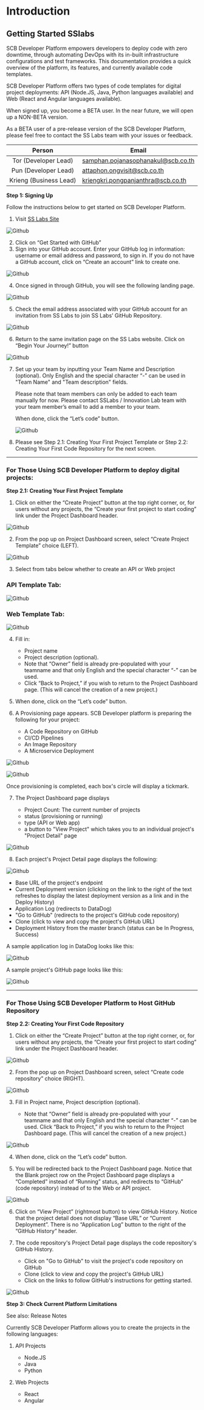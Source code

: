 # Introduction </ins>

## Getting Started SSlabs

SCB Developer Platform empowers developers to deploy code with zero downtime, through automating DevOps with its in-built infrastructure configurations and test frameworks. This documentation provides a quick overview of the platform, its features, and currently available code templates.

SCB Developer Platform offers two types of code templates for digital project deployments: API (Node.JS, Java, Python languages available) and Web (React and Angular languages available). 

When signed up, you become a BETA user. In the near future, we will open up a NON-BETA version.

As a BETA user of a pre-release version of the SCB Developer Platform, please feel free to contact the SS Labs team with your issues or feedback.

| Person   | Email|
| :-------: | ------- |
| Tor (Developer Lead)  | [samphan.pojanasophanakul@scb.co.th](mailto:samphan.pojanasophanakul@scb.co.th) |
| Pun (Developer Lead) | [attaphon.ongvisit@scb.co.th](mailto:attaphon.ongvisit@scb.co.th) |
| Krieng (Business Lead) | [kriengkri.pongpanjanthra@scb.co.th](mailto:kriengkri.pongpanjanthra@scb.co.th) |


**Step 1: Signing Up**

Follow the instructions below to get started on SCB Developer Platform.

1. Visit [SS Labs Site](https://www.sslabs.sh/)

![Github](https://sslabs-utility.s3-ap-southeast-1.amazonaws.com/docs_image/landing+page.jpg)

2. Click on “Get Started with GitHub” 
3. Sign into your GitHub account. Enter your GitHub log in information: username or email address and password, to sign in. If you do not have a GitHub account, click on “Create an account” link to create one.

![Github](https://sslabs-utility.s3-ap-southeast-1.amazonaws.com/docs_image/Sign+in+with+GitHub.png)

4. Once signed in through GitHub, you will see the following landing page.

![Github](https://sslabs-utility.s3-ap-southeast-1.amazonaws.com/docs_image/accept+email.png)

5. Check the email address associated with your GitHub account for an invitation from SS Labs to join SS Labs’ GitHub Repository.

![Github](https://sslabs-utility.s3-ap-southeast-1.amazonaws.com/docs_image/Sign+in+with+GitHub-1.png)

6. Return to the same invitation page on the SS Labs website. Click on “Begin Your Journey!” button

![Github](https://sslabs-utility.s3-ap-southeast-1.amazonaws.com/docs_image/accept+email.png)

7. Set up your team by inputting your Team Name and Description (optional). Only English and the special character “-” can be used in "Team Name" and "Team description" fields. 

	Please note that team members can only be added to each team manually for now. Please contact SSLabs / Innovation Lab team with your team member’s email to add a member to your team. 

	When done, click the “Let’s code” button.
	
	![Github](https://sslabs-utility.s3-ap-southeast-1.amazonaws.com/docs_image/team+setup.png)

8. Please see Step 2.1: Creating Your First Project Template or Step 2.2: Creating Your First Code Repository for the next screen.

---------------

### For Those Using SCB Developer Platform to deploy digital projects:

**Step 2.1: Creating Your First Project Template**

1. Click on either the “Create Project” button at the top right corner, or, for users without any projects, the “Create your first project to start coding” link under the Project Dashboard header.

![Github](https://sslabs-utility.s3-ap-southeast-1.amazonaws.com/docs_image/dashboard.png)

2. From the pop up on Project Dashboard screen, select “Create Project Template” choice (LEFT).

![Github](https://sslabs-utility.s3-ap-southeast-1.amazonaws.com/docs_image/dashboard_+create+project+template.png)

3. Select from tabs below whether to create an API or Web project

### API Template Tab:

![Github](https://sslabs-utility.s3-ap-southeast-1.amazonaws.com/docs_image/create+project.png)

### Web Template Tab:

![Github](https://sslabs-utility.s3-ap-southeast-1.amazonaws.com/docs_image/create+project-1.png)

4. Fill in: 
	* Project name
	* Project description (optional). 
	* Note that “Owner” field is already pre-populated with your teamname and that only English and the special character “-” can be used. 
	* Click “Back to Project,” if you wish to return to the Project Dashboard page. (This will cancel the creation of a new project.)

5. When done, click on the “Let’s code” button.
6. A Provisioning page appears. SCB Developer platform is preparing the following for your project:
	*  A Code Repository on GitHub
	*  CI/CD Pipelines
	*  An Image Repository
	*  A Microservice Deployment

![Github](https://sslabs-utility.s3-ap-southeast-1.amazonaws.com/docs_image/project+provisioning.png)

![Github](https://sslabs-utility.s3-ap-southeast-1.amazonaws.com/docs_image/project+provisioning-1.png)

Once provisioning is completed, each box's circle will display a tickmark.

7. The Project Dashboard page displays

	* Project Count: The current number of projects
	* status (provisioning or running)
	* type (API or Web app)
	*  a button to "View Project" which takes you to an individual project's "Project Detail" page

![Github](https://sslabs-utility.s3-ap-southeast-1.amazonaws.com/docs_image/dashboard_+project+list.png)


8. Each project's Project Detail page displays the following:

![Github](https://sslabs-utility.s3-ap-southeast-1.amazonaws.com/docs_image/project+detail_+project+template.png)

* Base URL of the project's endpoint 
* Current Deployment version (clicking on the link to the right of the text refreshes to display the latest deployment version as a link and in the Deploy History)
* Application Log (redirects to DataDog)
* "Go to GitHub" (redirects to the project's GitHub code repository)
* Clone (click to view and copy the project's GitHub URL)
* Deployment History from the master branch (status can be In Progress, Success)

A sample application log in DataDog looks like this:

![Github](https://sslabs-utility.s3-ap-southeast-1.amazonaws.com/docs_image/ReactDataDogLog.png)

A sample project's GitHub page looks like this:

![Github](https://sslabs-utility.s3-ap-southeast-1.amazonaws.com/docs_image/ProjNodeJSGitHub.png)

---------------



### For Those Using SCB Developer Platform to Host GitHub Repository

**Step 2.2: Creating Your First Code Repository**

1. Click on either the “Create Project” button at the top right corner, or, for users without any projects, the “Create your first project to start coding” link under the Project Dashboard header.

![Github](https://sslabs-utility.s3-ap-southeast-1.amazonaws.com/docs_image/dashboard.png)

2. From the pop up on Project Dashboard screen, select “Create code repository” choice (RIGHT).

![Github](https://sslabs-utility.s3-ap-southeast-1.amazonaws.com/docs_image/dashboard_+create+blank+project.png)

3. Fill in Project name, Project description (optional). 

	* Note that “Owner” field is already pre-populated with your teamname and that only English and the special character “-” can be used. Click “Back to Project,” if you wish to return to the Project Dashboard page. (This will cancel the creation of a new project.)

![Github](https://sslabs-utility.s3-ap-southeast-1.amazonaws.com/docs_image/create+blank+project.png)

4. When done, click on the “Let’s code” button. 

5. You will be redirected back to the Project Dashboard page. Notice that the Blank project row on the Project Dashboard page displays a “Completed” instead of “Running” status, and redirects to “GitHub” (code repository) instead of to the Web or API project.

![Github](https://sslabs-utility.s3-ap-southeast-1.amazonaws.com/docs_image/Project_Dashboard_Repo.jpg)

6. Click on “View Project” (rightmost button) to view GitHub History. Notice that the project detail does not display “Base URL” or “Current Deployment”. There is no “Application Log” button to the right of the “GitHub History” header.

7. The code repository's Project Detail page displays the code repository's GitHub History. 

	* Click on "Go to GitHub" to visit the project's code repository on GitHub
	* Clone (click to view and copy the project's GitHub URL)
	* Click on the links to follow GitHub's instructions for getting started.

![Github](https://sslabs-utility.s3-ap-southeast-1.amazonaws.com/docs_image/project+first+detail+blank+project.png)

**Step 3: Check Current Platform Limitations**

See also: Release Notes

Currently SCB Developer Platform allows you to create the projects in the following languages:

1. API Projects
	* Node.JS
	* Java
	* Python

2. Web Projects
	* React
	* Angular